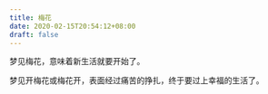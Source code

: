 ```yaml
---
title: 梅花
date: 2020-02-15T20:54:12+08:00
draft: false
---
```


梦见梅花，意味着新生活就要开始了。



梦见开梅花或梅花开，表面经过痛苦的挣扎，终于要过上幸福的生活了。

